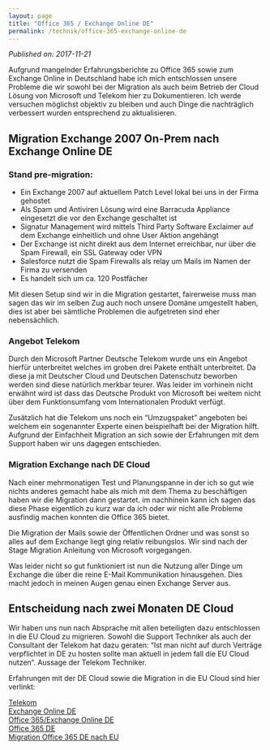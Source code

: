 ```yaml
---
layout: page
title: "Office 365 / Exchange Online DE"
permalink: /technik/office-365-exchange-online-de
---
```

*Published on: 2017-11-21*

Aufgrund mangelnder Erfahrungsberichte zu Office 365 sowie zum Exchange Online in Deutschland habe ich mich entschlossen unsere Probleme die wir sowohl bei der Migration als auch beim Betrieb der Cloud Lösung von Microsoft und Telekom hier zu Dokumentieren. Ich werde versuchen möglichst objektiv zu bleiben und auch Dinge die nachträglich verbessert wurden entsprechend zu aktualisieren.

## Migration Exchange 2007 On-Prem nach Exchange Online DE
### Stand pre-migration:

- Ein Exchange 2007 auf aktuellem Patch Level lokal bei uns in der Firma gehostet
- Als Spam und Antiviren Lösung wird eine Barracuda Appliance eingesetzt die vor den Exchange geschaltet ist
- Signatur Management wird mittels Third Party Software Exclaimer auf dem Exchange einheitlich und ohne User Aktion angehängt
- Der Exchange ist nicht direkt aus dem Internet erreichbar, nur über die Spam Firewall, ein SSL Gateway oder VPN
- Salesforce nutzt die Spam Firewalls als relay um Mails im Namen der Firma zu versenden
- Es handelt sich um ca. 120 Postfächer

Mit diesen Setup sind wir in die Migration gestartet, fairerweise muss man sagen das wir im selben Zug auch noch unsere Domäne umgestellt haben, dies ist aber bei sämtliche Problemen die aufgetreten sind eher nebensächlich.

### Angebot Telekom

Durch den Microsoft Partner Deutsche Telekom wurde uns ein Angebot hierfür unterbreitet welches im groben drei Pakete enthält unterbreitet. Da diese ja mit Deutscher Cloud und Deutschen Datenschutz beworben werden sind diese natürlich merkbar teurer.
Was leider im vorhinein nicht erwähnt wird ist dass das Deutsche Produkt von Microsoft bei weitem nicht über dem Funktionsumfang vom Internationalen Produkt verfügt.

Zusätzlich hat die Telekom uns noch ein “Umzugspaket” angeboten bei welchem ein sogenannter Experte einen beispielhaft bei der Migration hilft. Aufgrund der Einfachheit Migration an sich sowie der Erfahrungen mit dem Support haben wir uns dagegen entschieden.

### Migration Exchange nach DE Cloud

Nach einer mehrmonatigen Test und Planungspanne in der ich so gut wie nichts anderes gemacht habe als mich mit dem Thema zu beschäftigen haben wir die Migration dann gestartet.
im nachhinein kann ich sagen das diese Phase eigentlich zu kurz war da ich oder wir nicht alle Probleme ausfindig machen konnten die Office 365 bietet.

Die Migration der Mails sowie der Öffentlichen Ordner und was sonst so alles auf dem Exchange liegt ging relativ reibungslos. Wir sind nach der Stage Migration Anleitung von Microsoft vorgegangen.

Was leider nicht so gut funktioniert ist nun die Nutzung aller Dinge um Exchange die über die reine E-Mail Kommunikation hinausgehen.
Dies macht jedoch in meinen Augen genau einen Exchange Server aus.

## Entscheidung nach zwei Monaten DE Cloud

Wir haben uns nun nach Absprache mit allen beteiligten dazu entschlossen in die EU Cloud zu migrieren. Sowohl die Support Techniker als auch der Consultant der Telekom hat dazu geraten: “Ist man nicht auf durch Verträge verpflichtet in DE zu hosten sollte man aktuell in jedem fall die EU Cloud nutzen“.
Aussage der Telekom Techniker.

Erfahrungen mit der DE Cloud sowie die Migration in die EU Cloud sind hier verlinkt:

[Telekom](telekom.md)   
[Exchange Online DE](exo-de.md)     
[Office 365/Exchange Online DE](office365-exo-de.md)     
[Office 365 DE](o365de.md)    
[Migration Office 365 DE nach EU](o365de-mig-eu.md)     